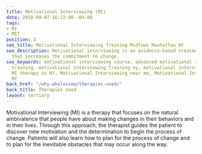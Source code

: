 ```yaml
---
title: Motivational Interviewing (MI)
date: 2018-09-07 16:22:00 -04:00
tags:
- MI
- MET
position: 2
seo_title: Motivational Interviewing Training Midtown Manhattan NY
seo_description: Motivational interviewing is an evidence-based treatment for addiction
  that increases the commitment to change.
seo_keywords: motivational interviewing course, advanced motivational interviewing
  training, motivational interviewing training ny, motivational interviewing midtown,
  MI therapy in NY, Motivational Interviewing near me, Motivational Interviewing treatment
  NY
back_href: "/why-wholeview/therapies-used/"
back_title: Therapies Used
layout: tertiary
---
```


Motivational Interviewing (MI) is a therapy that focuses on the natural ambivalence that people have about making changes in their behaviors and in their lives. Through this approach, the therapist guides the patient to discover new motivation and the determination to begin the process of change. Patients will also learn how to plan for the process of change and to plan for the inevitable obstacles that may occur along the way.
